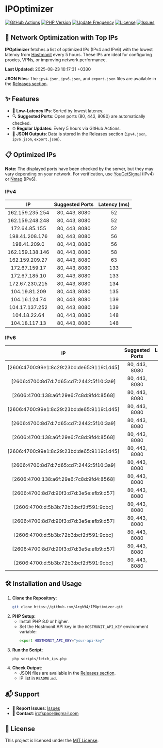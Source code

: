 # IPOptimizer

[![GitHub Actions](https://github.com/Argh94/IPOptimizer/workflows/IPOptimizer/badge.svg)](https://github.com/Argh94/IPOptimizer/actions)
[![PHP Version](https://img.shields.io/badge/PHP-8.0-blue)](https://www.php.net)
[![Update Frequency](https://img.shields.io/badge/Updates-Every%205%20Hours-green)](https://github.com/Argh94/IPOptimizer)
[![License](https://img.shields.io/badge/License-MIT-yellow)](https://opensource.org/licenses/MIT)
[![Issues](https://img.shields.io/github/issues/Argh94/IPOptimizer)](https://github.com/Argh94/IPOptimizer/issues)

## 🚀 Network Optimization with Top IPs

**IPOptimizer** fetches a list of optimized IPs (IPv4 and IPv6) with the lowest latency from [Hostmonit](https://hostmonit.com/) every 5 hours. These IPs are ideal for configuring proxies, VPNs, or improving network performance.

**Last Updated:** 2025-08-23 10:17:31 +0330

**JSON Files**: The `ipv4.json`, `ipv6.json`, and `export.json` files are available in the [Releases section](https://github.com/Argh94/IPOptimizer/releases).

## ✨ Features
- 📡 **Low-Latency IPs**: Sorted by lowest latency.
- 🔍 **Suggested Ports**: Open ports (80, 443, 8080) are automatically checked.
- ⏰ **Regular Updates**: Every 5 hours via GitHub Actions.
- 📄 **JSON Outputs**: Data is stored in the Releases section (`ipv4.json`, `ipv6.json`, `export.json`).

## 📋 Optimized IPs

**Note:** The displayed ports have been checked by the server, but they may vary depending on your network. For verification, use [YouGetSignal](https://www.yougetsignal.com/tools/open-ports/) (IPv4) or [Nmap](https://nmap.org/) (IPv6).

### IPv4
| IP | Suggested Ports | Latency (ms) |
|:---:|:---------------:|:------------:|
| 162.159.235.254 | 80, 443, 8080 | 52 |
| 162.159.248.248 | 80, 443, 8080 | 52 |
| 172.64.85.155 | 80, 443, 8080 | 52 |
| 198.41.208.176 | 80, 443, 8080 | 56 |
| 198.41.209.0 | 80, 443, 8080 | 56 |
| 162.159.138.146 | 80, 443, 8080 | 58 |
| 162.159.209.27 | 80, 443, 8080 | 63 |
| 172.67.159.17 | 80, 443, 8080 | 133 |
| 172.67.185.10 | 80, 443, 8080 | 133 |
| 172.67.230.215 | 80, 443, 8080 | 134 |
| 104.19.81.209 | 80, 443, 8080 | 135 |
| 104.16.124.74 | 80, 443, 8080 | 139 |
| 104.17.137.252 | 80, 443, 8080 | 139 |
| 104.18.22.64 | 80, 443, 8080 | 148 |
| 104.18.117.13 | 80, 443, 8080 | 148 |

### IPv6
| IP | Suggested Ports | Latency (ms) |
|:---:|:---------------:|:------------:|
| [2606:4700:99e1:8c29:23bd:de65:9119:1d45] | 80, 443, 8080 | 3 |
| [2606:4700:8d7d:7d65:cd7:2442:5f10:3a9] | 80, 443, 8080 | 3 |
| [2606:4700:138:a6f:29e6:7c8d:9fd4:8568] | 80, 443, 8080 | 3 |
| [2606:4700:99e1:8c29:23bd:de65:9119:1d45] | 80, 443, 8080 | 3 |
| [2606:4700:8d7d:7d65:cd7:2442:5f10:3a9] | 80, 443, 8080 | 3 |
| [2606:4700:138:a6f:29e6:7c8d:9fd4:8568] | 80, 443, 8080 | 3 |
| [2606:4700:99e1:8c29:23bd:de65:9119:1d45] | 80, 443, 8080 | 3 |
| [2606:4700:8d7d:7d65:cd7:2442:5f10:3a9] | 80, 443, 8080 | 3 |
| [2606:4700:138:a6f:29e6:7c8d:9fd4:8568] | 80, 443, 8080 | 3 |
| [2606:4700:8d7d:90f3:d7d:3e5e:efb9:d57] | 80, 443, 8080 | 4 |
| [2606:4700:d:5b3b:72b3:bcf2:f591:9cbc] | 80, 443, 8080 | 4 |
| [2606:4700:8d7d:90f3:d7d:3e5e:efb9:d57] | 80, 443, 8080 | 4 |
| [2606:4700:d:5b3b:72b3:bcf2:f591:9cbc] | 80, 443, 8080 | 4 |
| [2606:4700:8d7d:90f3:d7d:3e5e:efb9:d57] | 80, 443, 8080 | 4 |
| [2606:4700:d:5b3b:72b3:bcf2:f591:9cbc] | 80, 443, 8080 | 4 |

## 🛠️ Installation and Usage
1. **Clone the Repository**:
   ```bash
   git clone https://github.com/Argh94/IPOptimizer.git
   ```
2. **PHP Setup**:
   - Install PHP 8.0 or higher.
   - Set the Hostmonit API key in the `HOSTMONIT_API_KEY` environment variable:
     ```bash
     export HOSTMONIT_API_KEY="your-api-key"
     ```
3. **Run the Script**:
   ```bash
   php scripts/fetch_ips.php
   ```
4. **Check Output**:
   - JSON files are available in the [Releases section](https://github.com/Argh94/IPOptimizer/releases).
   - IP list in `README.md`.

## 📬 Support
- 🐛 **Report Issues**: [Issues](https://github.com/Argh94/IPOptimizer/issues)
- 📧 **Contact**: [ircfspace@gmail.com](mailto:ircfspace@gmail.com)

## 📄 License
This project is licensed under the [MIT License](https://github.com/Argh94/HandWave/blob/main/LICENCE).
